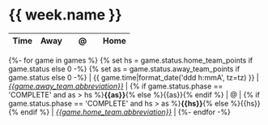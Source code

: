 # {{ week.name }}

| Time | Away |   |  @  |   | Home |
|:-----|:----:|--:|:---:|:--|:----:|
{%- for game in games %}
{% set hs = game.status.home_team_points if game.status else 0 -%}
{% set as = game.status.away_team_points if game.status else 0 -%}
| {{ game.time|format_date('ddd h:mmA', tz=tz) }} | [*{{game.away_team.abbreviation}}*](/r/{{game.away_team|team_sr}}) | {% if game.status.phase == 'COMPLETE' and as > hs %}**{{as}}**{% else %}{{as}}{% endif %} | @ | {% if game.status.phase == 'COMPLETE' and hs > as %}**{{hs}}**{% else %}{{hs}}{% endif %} | [*{{game.home_team.abbreviation}}*](/r/{{game.home_team|team_sr}}) |
{%- endfor -%}

